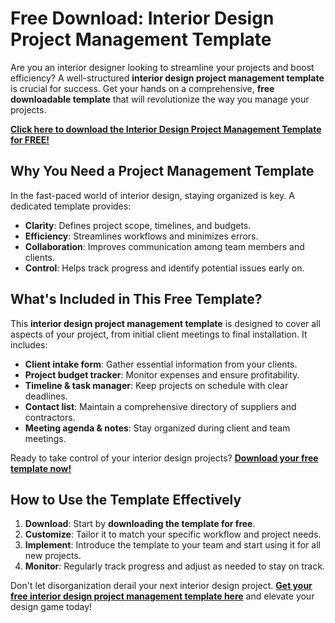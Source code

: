 # Free Download: Interior Design Project Management Template

Are you an interior designer looking to streamline your projects and boost efficiency? A well-structured **interior design project management template** is crucial for success. Get your hands on a comprehensive, **free downloadable template** that will revolutionize the way you manage your projects.

[**Click here to download the Interior Design Project Management Template for FREE!**](https://udemywork.com/interior-design-project-management-template)

## Why You Need a Project Management Template

In the fast-paced world of interior design, staying organized is key. A dedicated template provides:

*   **Clarity**: Defines project scope, timelines, and budgets.
*   **Efficiency**: Streamlines workflows and minimizes errors.
*   **Collaboration**: Improves communication among team members and clients.
*   **Control**: Helps track progress and identify potential issues early on.

## What's Included in This Free Template?

This **interior design project management template** is designed to cover all aspects of your project, from initial client meetings to final installation. It includes:

*   **Client intake form**: Gather essential information from your clients.
*   **Project budget tracker**: Monitor expenses and ensure profitability.
*   **Timeline & task manager**: Keep projects on schedule with clear deadlines.
*   **Contact list**: Maintain a comprehensive directory of suppliers and contractors.
*   **Meeting agenda & notes**: Stay organized during client and team meetings.

Ready to take control of your interior design projects? **[Download your free template now!](https://udemywork.com/interior-design-project-management-template)**

## How to Use the Template Effectively

1.  **Download**: Start by **downloading the template for free**.
2.  **Customize**: Tailor it to match your specific workflow and project needs.
3.  **Implement**: Introduce the template to your team and start using it for all new projects.
4.  **Monitor**: Regularly track progress and adjust as needed to stay on track.

Don't let disorganization derail your next interior design project. **[Get your free interior design project management template here](https://udemywork.com/interior-design-project-management-template)** and elevate your design game today!
